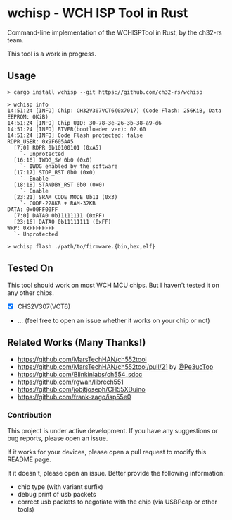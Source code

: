 # wchisp - WCH ISP Tool in Rust

Command-line implementation of the WCHISPTool in Rust, by the ch32-rs team.

This tool is a work in progress.

## Usage

```console
> cargo install wchisp --git https://github.com/ch32-rs/wchisp

> wchisp info
14:51:24 [INFO] Chip: CH32V307VCT6(0x7017) (Code Flash: 256KiB, Data EEPROM: 0KiB)
14:51:24 [INFO] Chip UID: 30-78-3e-26-3b-38-a9-d6
14:51:24 [INFO] BTVER(bootloader ver): 02.60
14:51:24 [INFO] Code Flash protected: false
RDPR_USER: 0x9F605AA5
  [7:0] RDPR 0b10100101 (0xA5)
    `- Unprotected
  [16:16] IWDG_SW 0b0 (0x0)
    `- IWDG enabled by the software
  [17:17] STOP_RST 0b0 (0x0)
    `- Enable
  [18:18] STANDBY_RST 0b0 (0x0)
    `- Enable
  [23:21] SRAM_CODE_MODE 0b11 (0x3)
    `- CODE-228KB + RAM-32KB
DATA: 0x00FF00FF
  [7:0] DATA0 0b11111111 (0xFF)
  [23:16] DATA0 0b11111111 (0xFF)
WRP: 0xFFFFFFFF
  `- Unprotected

> wchisp flash ./path/to/firmware.{bin,hex,elf}
```

## Tested On

This tool should work on most WCH MCU chips. But I haven't tested it on any other chips.

- [x] CH32V307(VCT6)
- ... (feel free to open an issue whether it works on your chip or not)

## Related Works (Many Thanks!)

- https://github.com/MarsTechHAN/ch552tool
- https://github.com/MarsTechHAN/ch552tool/pull/21 by [@Pe3ucTop](https://github.com/Pe3ucTop/ch552tool/tree/global_rework)
- https://github.com/Blinkinlabs/ch554_sdcc
- https://github.com/rgwan/librech551
- https://github.com/jobitjoseph/CH55XDuino
- https://github.com/frank-zago/isp55e0

### Contribution

This project is under active development. If you have any suggestions or bug reports, please open an issue.

If it works for your devices, please open a pull request to modify this README page.

It it doesn't, please open an issue. Better provide the following information:

- chip type (with variant surfix)
- debug print of usb packets
- correct usb packets to negotiate with the chip (via USBPcap or other tools)
